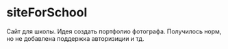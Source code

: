 # siteForSchool
Сайт для школы. Идея создать портфолио фотографа. Получилось норм, но не добавлена поддержка авторизиции и тд.
